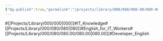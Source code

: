 ```yaml
---
{"dg-publish":true,"permalink":"/projects/library/000/080/080-00/080-00/","noteIcon":"0","created":"2024-02-23T18:11:28.870+09:00","updated":"2024-04-11T00:05:13.427+09:00"}
---
```


#[[Projects/Library/000/000\|000]]#IT_Knowledge#[[Projects/Library/000/080/080\|080]]#English_for_IT_Workers#[[Projects/Library/000/080/080.00/080.00\|080.00]]#Developer_English





